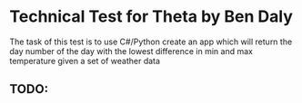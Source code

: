 # Technical Test for Theta by Ben Daly

The task of this test is to use C#/Python create an app which will return the day number of the day with the lowest difference in min and max temperature given a set of weather data

## TODO:
